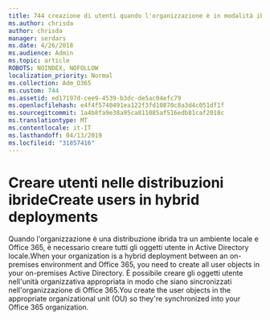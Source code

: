```yaml
---
title: 744 creazione di utenti quando l'organizzazione è in modalità ibrida
ms.author: chrisda
author: chrisda
manager: serdars
ms.date: 4/26/2018
ms.audience: Admin
ms.topic: article
ROBOTS: NOINDEX, NOFOLLOW
localization_priority: Normal
ms.collection: Adm_O365
ms.custom: 744
ms.assetid: ed17197d-cee9-4539-b3dc-de5ac04efc79
ms.openlocfilehash: e4f4f5740491ea122f3fd10870c8a3d4c051df1f
ms.sourcegitcommit: 1a4b8fa9e38a95ca811085af516edb81caf2018c
ms.translationtype: MT
ms.contentlocale: it-IT
ms.lasthandoff: 04/13/2019
ms.locfileid: "31857416"
---
```

# <a name="create-users-in-hybrid-deployments"></a><span data-ttu-id="d36ee-102">Creare utenti nelle distribuzioni ibride</span><span class="sxs-lookup"><span data-stu-id="d36ee-102">Create users in hybrid deployments</span></span>

<span data-ttu-id="d36ee-103">Quando l'organizzazione è una distribuzione ibrida tra un ambiente locale e Office 365, è necessario creare tutti gli oggetti utente in Active Directory locale.</span><span class="sxs-lookup"><span data-stu-id="d36ee-103">When your organization is a hybrid deployment between an on-premises environment and Office 365, you need to create all user objects in your on-premises Active Directory.</span></span> <span data-ttu-id="d36ee-104">È possibile creare gli oggetti utente nell'unità organizzativa appropriata in modo che siano sincronizzati nell'organizzazione di Office 365.</span><span class="sxs-lookup"><span data-stu-id="d36ee-104">You create the user objects in the appropriate organizational unit (OU) so they're synchronized into your Office 365 organization.</span></span>
